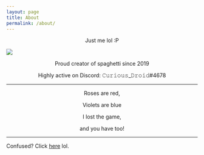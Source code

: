 ```yaml
---
layout: page
title: About
permalink: /about/
---
```


<p style="text-align: center;">Just me lol :P 
</p>

![](https://media.tenor.com/ShzdJcrguswAAAAC/burn-elmo.gif)

<p style="text-align: center;">Proud creator of spaghetti since 2019
</p>

<p style="text-align: center;">
Highly active on Discord: 𝙲𝚞𝚛𝚒𝚘𝚞𝚜_𝙳𝚛𝚘𝚒𝚍#4678
</p>

---

<p style="text-align: center;">Roses are red,</p>

<p style="text-align: center;">Violets are blue</p>

<p style="text-align: center;">I lost the game,</p>

<p style="text-align: center;">and you have too!</p>

---

Confused? Click [here](ttps://en.wikipedia.org/wiki/The_Game_(mind_game) "The Game") lol.